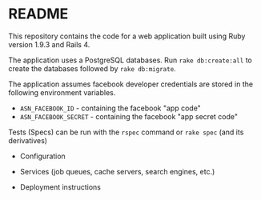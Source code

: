 README
======

This repository contains the code for a web application built using Ruby version 1.9.3 and Rails 4.

The application uses a PostgreSQL databases. Run `rake db:create:all` to create the databases followed by `rake db:migrate`.

The application assumes facebook developer credentials are stored in the following environment variables.
  * `ASN_FACEBOOK_ID` - containing the facebook "app code"
  * `ASN_FACEBOOK_SECRET` - containing the facebook "app secret code"

Tests (Specs) can be run with the `rspec` command or `rake spec` (and its derivatives)



* Configuration

* Services (job queues, cache servers, search engines, etc.)

* Deployment instructions

